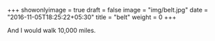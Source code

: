 +++
showonlyimage = true
draft = false
image = "img/belt.jpg"
date = "2016-11-05T18:25:22+05:30"
title = "belt"
weight = 0
+++

And I would walk 10,000 miles.


